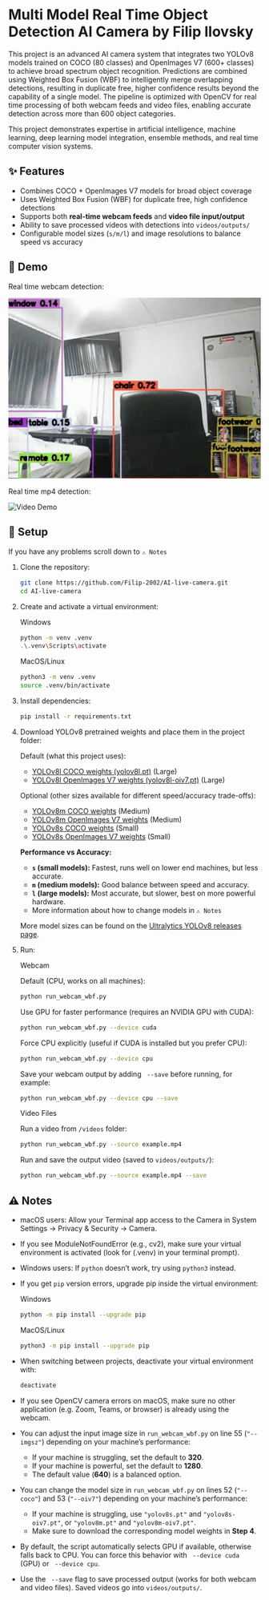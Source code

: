 # Multi Model Real Time Object Detection AI Camera by Filip Ilovsky

This project is an advanced AI camera system that integrates two YOLOv8 models trained on COCO (80 classes) and OpenImages V7 (600+ classes) to achieve broad spectrum object recognition. Predictions are combined using Weighted Box Fusion (WBF) to intelligently merge overlapping detections, resulting in duplicate free, higher confidence results beyond the capability of a single model. The pipeline is optimized with OpenCV for real time processing of both webcam feeds and video files, enabling accurate detection across more than 600 object categories.

This project demonstrates expertise in artificial intelligence, machine learning, deep learning model integration, ensemble methods, and real time computer vision systems.

## ✨ Features
- Combines COCO + OpenImages V7 models for broad object coverage  
- Uses Weighted Box Fusion (WBF) for duplicate free, high confidence detections  
- Supports both **real-time webcam feeds** and **video file input/output**  
- Ability to save processed videos with detections into `videos/outputs/`  
- Configurable model sizes (`s/m/l`) and image resolutions to balance speed vs accuracy   

## 🎥 Demo

Real time webcam detection:

![Webcam Demo](demo/Webcam_Example.gif)

Real time mp4 detection:

![Video Demo](demo/Clip_Example.gif)



## 🚀 Setup

If you have any problems scroll down to `⚠️ Notes`

1. Clone the repository:
   ```bash
   git clone https://github.com/Filip-2002/AI-live-camera.git
   cd AI-live-camera


2. Create and activate a virtual environment:

   Windows

   ```bash
   python -m venv .venv
   .\.venv\Scripts\activate
   ```

   MacOS/Linux

   ```bash
   python3 -m venv .venv
   source .venv/bin/activate
   ```


3. Install dependencies:
   ```bash
   pip install -r requirements.txt


4. Download YOLOv8 pretrained weights and place them in the project folder:

   Default (what this project uses):  
   - [YOLOv8l COCO weights (yolov8l.pt)](https://github.com/ultralytics/assets/releases/download/v0.0.0/yolov8l.pt) (Large)
   - [YOLOv8l OpenImages V7 weights (yolov8l-oiv7.pt)](https://github.com/ultralytics/assets/releases/download/v0.0.0/yolov8l-oiv7.pt) (Large)

   Optional (other sizes available for different speed/accuracy trade-offs):  
   - [YOLOv8m COCO weights](https://github.com/ultralytics/assets/releases/download/v0.0.0/yolov8m.pt) (Medium)
   - [YOLOv8m OpenImages V7 weights](https://github.com/ultralytics/assets/releases/download/v0.0.0/yolov8m-oiv7.pt) (Medium)
   - [YOLOv8s COCO weights](https://github.com/ultralytics/assets/releases/download/v0.0.0/yolov8s.pt) (Small)
   - [YOLOv8s OpenImages V7 weights](https://github.com/ultralytics/assets/releases/download/v0.0.0/yolov8s-oiv7.pt) (Small)   

   **Performance vs Accuracy:**  
   - **`s` (small models):** Fastest, runs well on lower end machines, but less accurate.  
   - **`m` (medium models):** Good balance between speed and accuracy.  
   - **`l` (large models):** Most accurate, but slower, best on more powerful hardware. 
   - More information about how to change models in `⚠️ Notes`

   More model sizes can be found on the [Ultralytics YOLOv8 releases page](https://github.com/ultralytics/assets/releases).

   


5. Run:

   Webcam

   Default (CPU, works on all machines):

   ```bash
   python run_webcam_wbf.py
   ```

   Use GPU for faster performance (requires an NVIDIA GPU with CUDA):
  
   ```bash
   python run_webcam_wbf.py --device cuda
   ```

   Force CPU explicitly (useful if CUDA is installed but you prefer CPU):

   ```bash
   python run_webcam_wbf.py --device cpu
   ```

   Save your webcam output by adding ` --save` before running, for example:

   ```bash
   python run_webcam_wbf.py --device cpu --save
   ```


   Video Files
   
   Run a video from `/videos` folder:

   ```bash
   python run_webcam_wbf.py --source example.mp4
   ```

   Run and save the output video (saved to `videos/outputs/`): 

   ```bash
   python run_webcam_wbf.py --source example.mp4 --save
   ```


## ⚠️ Notes

- macOS users: Allow your Terminal app access to the Camera in System Settings → Privacy & Security → Camera.

- If you see ModuleNotFoundError (e.g., cv2), make sure your virtual environment is activated (look for (.venv) in your terminal prompt).

- Windows users: If `python` doesn’t work, try using `python3` instead.  

- If you get `pip` version errors, upgrade pip inside the virtual environment:  

  Windows

  ```bash
  python -m pip install --upgrade pip
  ```

  MacOS/Linux  

  ```bash
  python3 -m pip install --upgrade pip
  ```

- When switching between projects, deactivate your virtual environment with:

  ```bash
  deactivate

- If you see OpenCV camera errors on macOS, make sure no other application (e.g. Zoom, Teams, or browser) is already using the webcam.

- You can adjust the input image size in `run_webcam_wbf.py` on line 55 (`"--imgsz"`) depending on your machine’s performance:  
  - If your machine is struggling, set the default to **320**.  
  - If your machine is powerful, set the default to **1280**.  
  - The default value (**640**) is a balanced option. 

- You can change the model size in `run_webcam_wbf.py` on lines 52 (`"--coco"`) and 53 (`"--oiv7"`) depending on your machine’s performance:  
  - If your machine is struggling, use `"yolov8s.pt"` and `"yolov8s-oiv7.pt"`, or `"yolov8m.pt"` and `"yolov8m-oiv7.pt"`.  
  - Make sure to download the corresponding model weights in **Step 4**. 

- By default, the script automatically selects GPU if available, otherwise falls back to CPU. You can force this behavior with ` --device cuda` (GPU) or ` --device cpu`.

- Use the ` --save` flag to save processed output (works for both webcam and video files). Saved videos go into `videos/outputs/`.

